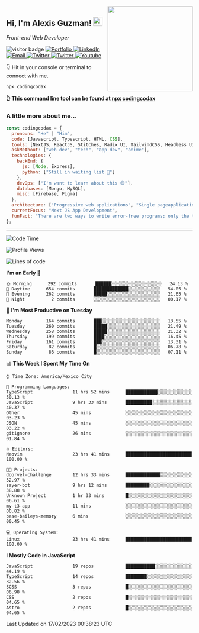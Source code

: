 <img align='right' src="https://media.giphy.com/media/M9gbBd9nbDrOTu1Mqx/giphy.gif" width="230">
<h2>Hi, I'm Alexis Guzman! <img src="https://media.giphy.com/media/hvRJCLFzcasrR4ia7z/giphy.gif" width="25px"></h2>
<p><em>Front-end Web Developer</em></p>

<p>
  <img src="https://visitor-badge.glitch.me/badge?page_id=a12989x.a12989x&left_color=black&right_color=gray" alt="visitor badge"/>
  <a href='https://www.codingcodax.dev/' target='_blank'>
    <img alt='Portfolio' src='https://img.shields.io/badge/Portfolio-black?logo=vercel&style=flat-square'>
  </a>
  <a href='https://linkedin.com/in/codingcodax/' target='_blank'>
    <img alt='LinkedIn' src='https://img.shields.io/badge/LinkedIn-black?logo=LinkedIn&style=flat-square'>
  </a>
  <a href='mailto:codingcodax@gmail.com' target='_blank'>
    <img alt='Email' src='https://img.shields.io/badge/Email-black?logo=Gmail&style=flat-square'>
  </a>
  <a href='https://twitter.com/codingcodax' target='_blank'>
    <img alt='Twitter' src='https://img.shields.io/badge/Twitter-black?logo=Twitter&style=flat-square'>
  </a>
  <a href='https://www.instagram.com/codingcodax/' target='_blank'>
    <img alt='Twitter' src='https://img.shields.io/badge/Instagram-black?logo=Instagram&style=flat-square'>
  </a>
  <a href='https://www.youtube.com/@codingcodax' target='_blank'>
    <img alt='Youtube' src='https://img.shields.io/badge/YouTube-black?logo=Youtube&style=flat-square'>
  </a>
</p>

👇 Hit in your console or terminal to connect with me.

```bash
npx codingcodax 
```
**👆 This command line tool can be found at [npx codingcodax](https://github.com/codingcodax/npx-codingcodax)**

<h3>A little more about me...</h3>

```javascript
const codingcodax = {
  pronouns: "He" | "Him",
  code: [Javascript, Typescript, HTML, CSS],
  tools: [NextJS, ReactJS, Stitches, Radix UI, TailwindCSS, Headless UI, Prisma],
  askMeAbout: ["web dev", "tech", "app dev", "anime"],
  technologies: {
    backEnd: {
      js: [Node, Express],
      python: ["Still in waiting list 🥲"]
    },
    devOps: ["I'm want to learn about this 😊"],
    databases: [Mongo, MySQL],
    misc: [Firebase, Figma]
  },
  architecture: ["Progressive web applications", "Single pageapplications"],
  currentFocus: "Next JS App Development",
  funFact: "There are two ways to write error-free programs; only the third one works"
};
```

---

<!--START_SECTION:waka-->
![Code Time](http://img.shields.io/badge/Code%20Time-1%2C116%20hrs%2044%20mins-blue)

![Profile Views](http://img.shields.io/badge/Profile%20Views-0-blue)

![Lines of code](https://img.shields.io/badge/From%20Hello%20World%20I%27ve%20Written-402%20Thousand%20lines%20of%20code-blue)

**I'm an Early 🐤** 

```text
🌞 Morning      292 commits       ██████░░░░░░░░░░░░░░░░░░░   24.13 % 
🌆 Daytime      654 commits       █████████████░░░░░░░░░░░░   54.05 % 
🌃 Evening      262 commits       █████░░░░░░░░░░░░░░░░░░░░   21.65 % 
🌙 Night          2 commits       ░░░░░░░░░░░░░░░░░░░░░░░░░   00.17 % 

```
📅 **I'm Most Productive on Tuesday** 

```text
Monday         164 commits       ███░░░░░░░░░░░░░░░░░░░░░░   13.55 % 
Tuesday        260 commits       █████░░░░░░░░░░░░░░░░░░░░   21.49 % 
Wednesday      258 commits       █████░░░░░░░░░░░░░░░░░░░░   21.32 % 
Thursday       199 commits       ████░░░░░░░░░░░░░░░░░░░░░   16.45 % 
Friday         161 commits       ███░░░░░░░░░░░░░░░░░░░░░░   13.31 % 
Saturday        82 commits       █░░░░░░░░░░░░░░░░░░░░░░░░   06.78 % 
Sunday          86 commits       █░░░░░░░░░░░░░░░░░░░░░░░░   07.11 % 

```


📊 **This Week I Spent My Time On** 

```text
⌚︎ Time Zone: America/Mexico_City

💬 Programming Languages: 
TypeScript               11 hrs 52 mins      ████████████░░░░░░░░░░░░░   50.13 % 
JavaScript               9 hrs 33 mins       ██████████░░░░░░░░░░░░░░░   40.37 % 
Other                    45 mins             ░░░░░░░░░░░░░░░░░░░░░░░░░   03.23 % 
JSON                     45 mins             ░░░░░░░░░░░░░░░░░░░░░░░░░   03.22 % 
gitignore                26 mins             ░░░░░░░░░░░░░░░░░░░░░░░░░   01.84 % 

🔥 Editors: 
Neovim                   23 hrs 41 mins      █████████████████████████   100.00 % 

🐱‍💻 Projects: 
doorvel-challenge        12 hrs 33 mins      █████████████░░░░░░░░░░░░   52.97 % 
sayer-bot                9 hrs 12 mins       █████████░░░░░░░░░░░░░░░░   38.88 % 
Unknown Project          1 hr 33 mins        █░░░░░░░░░░░░░░░░░░░░░░░░   06.61 % 
my-t3-app                11 mins             ░░░░░░░░░░░░░░░░░░░░░░░░░   00.82 % 
base-baileys-memory      6 mins              ░░░░░░░░░░░░░░░░░░░░░░░░░   00.45 % 

💻 Operating System: 
Linux                    23 hrs 41 mins      █████████████████████████   100.00 % 

```

**I Mostly Code in JavaScript** 

```text
JavaScript               19 repos            ███████████░░░░░░░░░░░░░░   44.19 % 
TypeScript               14 repos            ████████░░░░░░░░░░░░░░░░░   32.56 % 
SCSS                     3 repos             █░░░░░░░░░░░░░░░░░░░░░░░░   06.98 % 
CSS                      2 repos             █░░░░░░░░░░░░░░░░░░░░░░░░   04.65 % 
Astro                    2 repos             █░░░░░░░░░░░░░░░░░░░░░░░░   04.65 % 

```



 Last Updated on 17/02/2023 00:38:23 UTC
<!--END_SECTION:waka-->
